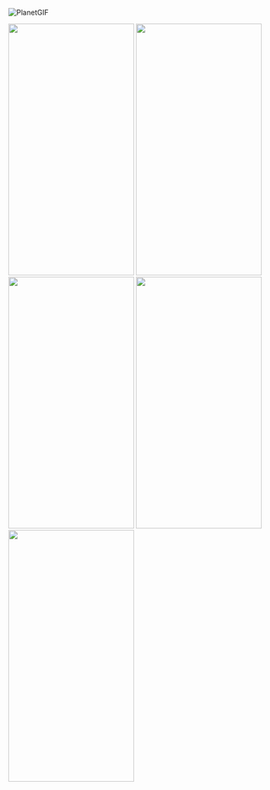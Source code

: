 ![PlanetGIF](https://user-images.githubusercontent.com/113818392/204094869-b48857dd-ca7a-4832-a868-c193e874608c.gif)



<img src="https://user-images.githubusercontent.com/113818392/204094672-5ac09efa-5d27-4042-975f-7e47c0a59b58.jpg" height="500" width="250">
<img src="https://user-images.githubusercontent.com/113818392/204094675-19e6e4d2-ba47-4358-b6df-b23dd090a226.jpg" height="500" width="250">
<img src="https://user-images.githubusercontent.com/113818392/204094676-d70d1792-8170-4945-8337-60b99442b80b.jpg" height="500" width="250">
<img src="https://user-images.githubusercontent.com/113818392/204094678-4e627d7f-2a1c-43e8-979f-59271a013e9a.jpg" height="500" width="250">
<img src="https://user-images.githubusercontent.com/113818392/204094680-05d9f50b-e6a0-44e2-b207-e0c95fa2bae4.jpg" height="500" width="250">
